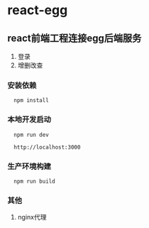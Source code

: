 
# react-egg
## react前端工程连接egg后端服务

1. 登录
2. 增删改查
  
### 安装依赖

```
  npm install

```

### 本地开发启动

```
  npm run dev

  http://localhost:3000

```

### 生产环境构建

```
  npm run build

```

### 其他

1. nginx代理